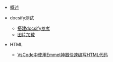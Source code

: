 - [概述](/README.md)
  
- docsify测试
  - [搭建docsify参考](docsify/搭建docsify参考.md)
  - [图片加载](./docsify/图片加载.md)

- HTML
  - [VsCode中使用Emmet神器快速编写HTML代码](./HTML/VsCode中使用Emmet神器快速编写HTML代码.md)